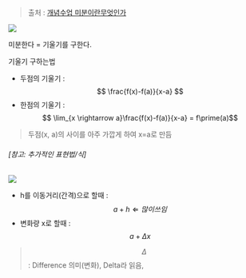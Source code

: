 > 출처 : [개념수업 미분이란무엇인가](https://www.youtube.com/watch?v=2JvfRLgcmUI)

![](http://i.imgur.com/KO08KsE.png)

미분한다 = 기울기를 구한다. 

기울기 구하는법 
- 두점의 기울기 : $$ \frac{f(x)-f(a)}{x-a} $$
- 한점의 기울기 : $$ \lim_{x \rightarrow a}\frac{f(x)-f(a)}{x-a} = f\prime(a)$$

> 두점(x, a)의 사이를 아주 가깝게 하여 x=a로 만듬

###### [참고: 추가적인 표현법/식]
![](http://i.imgur.com/ed9FGRk.png)
- h를 이동거리(간격)으로 할때 : $$a+h  \Leftarrow 많이 쓰임$$  
- 변화량 x로 할때 : $$a+\Delta{x} $$


> $$\Delta$$ : Difference 의미(변화), Delta라 읽음,  
